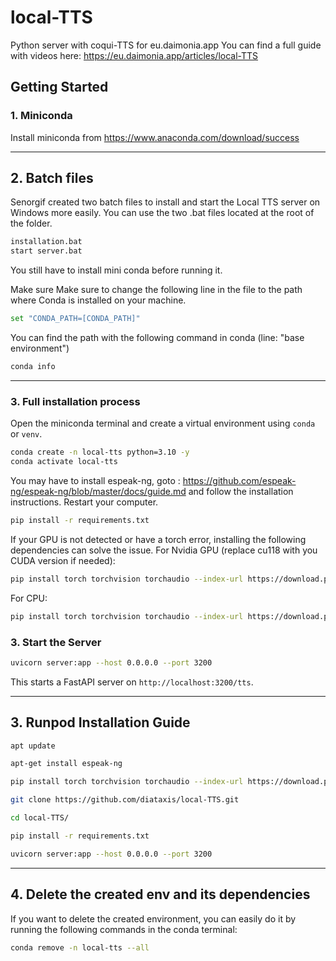 # local-TTS
Python server with coqui-TTS for eu.daimonia.app
You can find a full guide with videos here: https://eu.daimonia.app/articles/local-TTS
## Getting Started
### 1. Miniconda
Install miniconda from https://www.anaconda.com/download/success

---
## 2. Batch files
Senorgif created two batch files to install and start the Local TTS server on Windows more easily. You can use the two .bat files located at the root of the folder.
```bash
installation.bat
start server.bat
```
You still have to install mini conda before running it.

Make sure Make sure to change the following line in the file to the path where Conda is installed on your machine.
```bash
set "CONDA_PATH=[CONDA_PATH]"
```
You can find the path with the following command in conda (line: "base environment")
```bash
conda info
```
---

### 3. Full installation process
Open the miniconda terminal and create a virtual environment using `conda` or `venv`.

```bash
conda create -n local-tts python=3.10 -y
conda activate local-tts
```

You may have to install espeak-ng, goto : https://github.com/espeak-ng/espeak-ng/blob/master/docs/guide.md and follow the installation instructions.
Restart your computer.

```bash
pip install -r requirements.txt
```
If your GPU is not detected or have a torch error, installing the following dependencies can solve the issue.
For Nvidia GPU (replace cu118 with you CUDA version if needed):
```bash
pip install torch torchvision torchaudio --index-url https://download.pytorch.org/whl/cu118
```
For CPU:
```bash
pip install torch torchvision torchaudio --index-url https://download.pytorch.org/whl/cpu
```

### 3. Start the Server

```bash
uvicorn server:app --host 0.0.0.0 --port 3200
```

This starts a FastAPI server on `http://localhost:3200/tts`.

---
## 3. Runpod Installation Guide
```bash
apt update
```
```bash
apt-get install espeak-ng
```
```bash
pip install torch torchvision torchaudio --index-url https://download.pytorch.org/whl/cu121
```
```bash
git clone https://github.com/diataxis/local-TTS.git
```
```bash
cd local-TTS/
```
```bash
pip install -r requirements.txt
```
```bash
uvicorn server:app --host 0.0.0.0 --port 3200
```

---
## 4. Delete the created env and its dependencies
If you want to delete the created environment, you can easily do it by running the following commands in the conda terminal:
```bash
conda remove -n local-tts --all
```